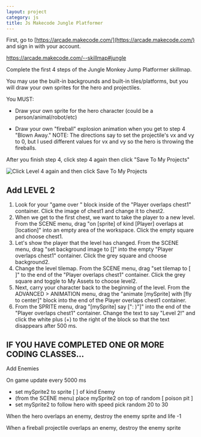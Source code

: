 ```yaml
---
layout: project
category: js
title: Js Makecode Jungle Platformer
---
```



First, go to [https://arcade.makecode.com/](https://arcade.makecode.com/) and sign in with your account.

https://arcade.makecode.com/--skillmap#jungle

Complete the first 4 steps of the Jungle Monkey Jump Platformer skillmap.

You may use the built-in backgrounds and built-in tiles/platforms, but you will draw your own sprites for the hero and projectiles.

You MUST:

- Draw your own sprite for the hero character (could be a person/animal/robot/etc)

- Draw your own "fireball" explosion animation when you get to step 4 "Blown Away." NOTE: The directions say to set the projectile's vx and vy to 0, but I used different values for vx and vy so the hero is throwing the fireballs.



After you finish step 4, click step 4 again then click "Save To My Projects"

![Click Level 4 again and then click Save To My Projects](https://bradleycodeu.github.io\gdad\js\junglePlat.png)


## Add LEVEL 2

1. Look for your "game over <WIN>" block inside of the "Player overlaps chest1" container. Click the image of chest1 and change it to chest2.
1. When we get to the first chest, we want to take the player to a new level. From the SCENE menu, drag "on [sprite] of kind [Player] overlaps at [location]" into an empty area of the workspace. Click the empty square and choose chest1.
1. Let's show the player that the level has changed. From the SCENE menu, drag "set background image to []" into the empty "Player overlaps chest1" container. Click the grey square and choose background2.
1. Change the level tilemap. From the SCENE menu, drag "set tilemap to [ ]" to the end of the "Player overlaps chest1" container. Click the grey square and toggle to My Assets to choose level2.
1. Next, carry your character back to the beginning of the level. From the ADVANCED > ANIMATION menu, drag the "animate [mySprite] with [fly to center]" block into the end of the Player overlaps chest1 container.
1. From the SPRITE menu, drag "[mySprite] say [": )"]" into the end of the "Player overlaps chest1" container. Change the text to say "Level 2!" and click the white plus (+) to the right of the block so that the text disappears after 500 ms.




## IF YOU HAVE COMPLETED ONE OR MORE CODING CLASSES...

Add Enemies

On game update every 5000 ms

- set mySprite2 to sprite [ ] of kind Enemy
- (from the SCENE menu) place mySprite2 on top of random [ poison pit ]
- set mySprite2 to follow hero with speed pick random 20 to 30

When the hero overlaps an enemy, destroy the enemy sprite and life -1

When a fireball projectile overlaps an enemy, destroy the enemy sprite
